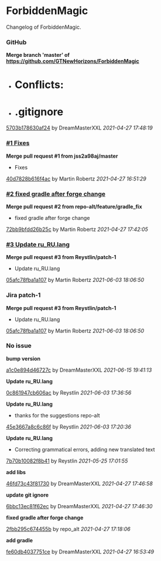 
# ForbiddenMagic

Changelog of ForbiddenMagic.


### GitHub # 
**Merge branch 'master' of https://github.com/GTNewHorizons/ForbiddenMagic**
* # Conflicts:
* #	.gitignore

[5703b178630af24](https://github.com/GTNewHorizons/ForbiddenMagic/commit/5703b178630af24)
by DreamMasterXXL *2021-04-27 17:48:19*
### [#1 Fixes](https://github.com/GTNewHorizons/ForbiddenMagic/pull/1)
**Merge pull request #1 from jss2a98aj/master**
* Fixes

[40d7828b616f4ac](https://github.com/GTNewHorizons/ForbiddenMagic/commit/40d7828b616f4ac)
by Martin Robertz *2021-04-27 16:51:29*
### [#2 fixed gradle after forge change](https://github.com/GTNewHorizons/ForbiddenMagic/pull/2)
**Merge pull request #2 from repo-alt/feature/gradle_fix**
* fixed gradle after forge change

[72bb9bfdd26b25c](https://github.com/GTNewHorizons/ForbiddenMagic/commit/72bb9bfdd26b25c)
by Martin Robertz *2021-04-27 17:42:05*
### [#3 Update ru_RU.lang](https://github.com/GTNewHorizons/ForbiddenMagic/pull/3)
**Merge pull request #3 from Reystlin/patch-1**
* Update ru_RU.lang

[05afc78fba1a107](https://github.com/GTNewHorizons/ForbiddenMagic/commit/05afc78fba1a107)
by Martin Robertz *2021-06-03 18:06:50*
### Jira patch-1 
**Merge pull request #3 from Reystlin/patch-1**
* Update ru_RU.lang

[05afc78fba1a107](https://github.com/GTNewHorizons/ForbiddenMagic/commit/05afc78fba1a107)
by Martin Robertz *2021-06-03 18:06:50*
### No issue
**bump version**

[a1c0e894d46727c](https://github.com/GTNewHorizons/ForbiddenMagic/commit/a1c0e894d46727c)
by DreamMasterXXL *2021-06-15 19:41:13*

**Update ru_RU.lang**

[0c861947cb606ac](https://github.com/GTNewHorizons/ForbiddenMagic/commit/0c861947cb606ac)
by Reystlin *2021-06-03 17:36:56*

**Update ru_RU.lang**
* thanks for the suggestions repo-alt

[45e3667a8c6c86f](https://github.com/GTNewHorizons/ForbiddenMagic/commit/45e3667a8c6c86f)
by Reystlin *2021-06-03 17:20:36*

**Update ru_RU.lang**
* Сorrecting grammatical errors, adding new translated text

[7b70b10082f8b41](https://github.com/GTNewHorizons/ForbiddenMagic/commit/7b70b10082f8b41)
by Reystlin *2021-05-25 17:01:55*

**add libs**

[46fd73c43f81730](https://github.com/GTNewHorizons/ForbiddenMagic/commit/46fd73c43f81730)
by DreamMasterXXL *2021-04-27 17:46:58*

**update git ignore**

[6bbc13ec81f62ec](https://github.com/GTNewHorizons/ForbiddenMagic/commit/6bbc13ec81f62ec)
by DreamMasterXXL *2021-04-27 17:46:30*

**fixed gradle after forge change**

[2fbb295c674455b](https://github.com/GTNewHorizons/ForbiddenMagic/commit/2fbb295c674455b)
by repo_alt *2021-04-27 17:18:06*

**add gradle**

[fe60db4037751ce](https://github.com/GTNewHorizons/ForbiddenMagic/commit/fe60db4037751ce)
by DreamMasterXXL *2021-04-27 16:53:49*

